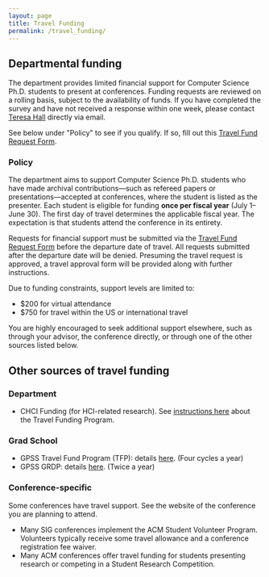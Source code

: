 ```yaml
---
layout: page
title: Travel Funding
permalink: /travel_funding/
---
```


## <a name="Departmentalfunding"></a>Departmental funding<a href="#Departmentalfunding"><i class="fa fa-link" aria-hidden="true"></i></a>

The department provides limited financial support for Computer Science Ph.D. 
students to present at conferences. Funding requests are reviewed on a rolling basis, 
subject to the availability of funds. If you have completed the survey and have not 
received a response within one week, please contact [Teresa Hall](https://website.cs.vt.edu/people/administration/teresa-hall.html) directly via email.

See below under "Policy" to see if you qualify.
If so, fill out this [Travel Fund Request Form](https://docs.google.com/forms/d/e/1FAIpQLScGrqnxm2iNl_d5omNoOGsYCo6R-CvDpfy4_Tkr_7U5BaVs7g/viewform). 

### <a name="Policy"></a>Policy<a href="#Policy"><i class="fa fa-link" aria-hidden="true"></i></a>

The department aims to support Computer Science Ph.D. students who have made archival 
contributions—such as refereed papers or presentations—accepted at conferences, where 
the student is listed as the presenter. Each student is eligible for funding **once 
per fiscal year** (July 1–June 30). The first day of travel determines the applicable 
fiscal year. The expectation is that students attend the conference in its entirety.

Requests for financial support must be submitted via the [Travel Fund Request Form](https://docs.google.com/forms/d/e/1FAIpQLScGrqnxm2iNl_d5omNoOGsYCo6R-CvDpfy4_Tkr_7U5BaVs7g/viewform) 
before the departure date of travel. All requests submitted after the departure date will be denied. 
Presuming the travel request is approved, a travel approval form will be provided along with further instructions.

Due to funding constraints, support levels are limited to:
* $200 for virtual attendance
* $750 for travel within the US or international travel

You are highly encouraged to seek additional support elsewhere, such as through your advisor, the conference directly, 
or through one of the other sources listed below.


## <a name="Othersourcesoftravelfunding"></a>Other sources of travel funding<a href="#Othersourcesoftravelfunding"><i class="fa fa-link" aria-hidden="true"></i></a>

### <a name="Department"></a>Department<a href="#Department"><i class="fa fa-link" aria-hidden="true"></i></a>

- CHCI Funding (for HCI-related research). See [instructions here](http://hci.vt.edu/programs/) about the Travel Funding Program.

### <a name="Gradschool"></a>Grad School<a href="#Gradschool"><i class="fa fa-link" aria-hidden="true"></i></a>

- GPSS Travel Fund Program (TFP): details [here](https://gpss.vt.edu/programs/tfp.html). (Four cycles a year)
- GPSS GRDP: details [here](https://gpss.vt.edu/programs/grdp.html). (Twice a year)

### <a name="Conference-specific"></a>Conference-specific<a href="#Conference-specific"><i class="fa fa-link" aria-hidden="true"></i></a>

Some conferences have travel support. See the website of the conference you are planning to attend.

- Many SIG conferences implement the ACM Student Volunteer Program. Volunteers typically receive some travel allowance and a conference registration fee waiver.
- Many ACM conferences offer travel funding for students presenting research or competing in a Student Research Competition.
